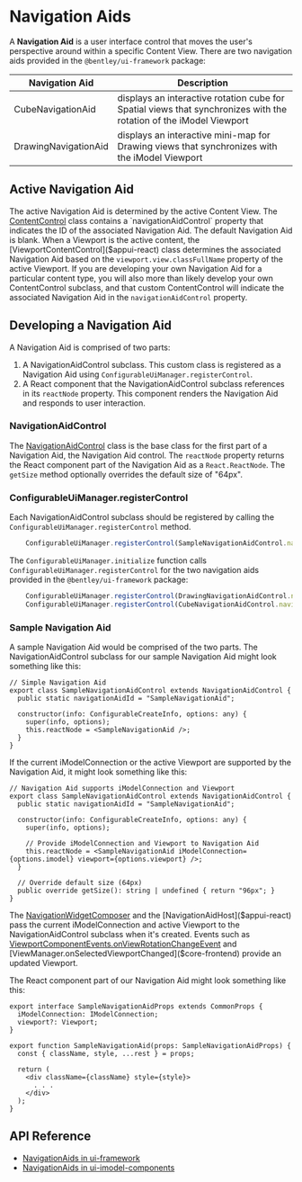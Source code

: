 # Navigation Aids

A **Navigation Aid** is a user interface control that moves the user's perspective around within a specific Content View.
There are two navigation aids provided in the `@bentley/ui-framework` package:

|Navigation Aid|Description
|-----|-----
| CubeNavigationAid    | displays an interactive rotation cube for Spatial views that synchronizes with the rotation of the iModel Viewport
| DrawingNavigationAid | displays an interactive mini-map for Drawing views that synchronizes with the iModel Viewport

## Active Navigation Aid

The active Navigation Aid is determined by the active Content View. The [ContentControl]($appui-react) class contains a `navigationAidControl` property
that indicates the ID of the associated Navigation Aid. The default Navigation Aid is blank.
When a Viewport is the active content, the [ViewportContentControl]($appui-react) class determines the associated Navigation Aid based on the
`viewport.view.classFullName` property of the active Viewport.
If you are developing your own Navigation Aid for a particular content type, you will also more than likely develop your own ContentControl subclass,
and that custom ContentControl will indicate the associated Navigation Aid in the `navigationAidControl` property.

## Developing a Navigation Aid

A Navigation Aid is comprised of two parts:

1. A NavigationAidControl subclass. This custom class is registered as a Navigation Aid using `ConfigurableUiManager.registerControl`.
1. A React component that the NavigationAidControl subclass references in its `reactNode` property. This component renders the Navigation Aid and responds to user interaction.

### NavigationAidControl

The [NavigationAidControl]($appui-react) class is the base class for the first part of a Navigation Aid, the Navigation Aid control.
The `reactNode` property returns the React component part of the Navigation Aid as a `React.ReactNode`.
The `getSize` method optionally overrides the default size of "64px".

### ConfigurableUiManager.registerControl

Each NavigationAidControl subclass should be registered by calling the `ConfigurableUiManager.registerControl` method.

```ts
    ConfigurableUiManager.registerControl(SampleNavigationAidControl.navigationAidId, SampleNavigationAidControl);
```

The `ConfigurableUiManager.initialize` function calls `ConfigurableUiManager.registerControl` for the
two navigation aids provided in the `@bentley/ui-framework` package:

```ts
    ConfigurableUiManager.registerControl(DrawingNavigationAidControl.navigationAidId, DrawingNavigationAidControl);
    ConfigurableUiManager.registerControl(CubeNavigationAidControl.navigationAidId, CubeNavigationAidControl);
```

### Sample Navigation Aid

A sample Navigation Aid would be comprised of the two parts.
The NavigationAidControl subclass for our sample Navigation Aid might look something like this:

```tsx
// Simple Navigation Aid
export class SampleNavigationAidControl extends NavigationAidControl {
  public static navigationAidId = "SampleNavigationAid";

  constructor(info: ConfigurableCreateInfo, options: any) {
    super(info, options);
    this.reactNode = <SampleNavigationAid />;
  }
}
```

If the current iModelConnection or the active Viewport are supported by the Navigation Aid, it might look something like this:

```tsx
// Navigation Aid supports iModelConnection and Viewport
export class SampleNavigationAidControl extends NavigationAidControl {
  public static navigationAidId = "SampleNavigationAid";

  constructor(info: ConfigurableCreateInfo, options: any) {
    super(info, options);

    // Provide iModelConnection and Viewport to Navigation Aid
    this.reactNode = <SampleNavigationAid iModelConnection={options.imodel} viewport={options.viewport} />;
  }

  // Override default size (64px)
  public override getSize(): string | undefined { return "96px"; }
}
```

The [NavigationWidgetComposer]($appui-react) and the [NavigationAidHost]($appui-react) pass the current iModelConnection and active Viewport to the NavigationAidControl subclass when it's created.
Events such as [ViewportComponentEvents.onViewRotationChangeEvent]($imodel-components-react) and [ViewManager.onSelectedViewportChanged]($core-frontend) provide an updated Viewport.

The React component part of our Navigation Aid might look something like this:

```tsx
export interface SampleNavigationAidProps extends CommonProps {
  iModelConnection: IModelConnection;
  viewport?: Viewport;
}

export function SampleNavigationAid(props: SampleNavigationAidProps) {
  const { className, style, ...rest } = props;

  return (
    <div className={className} style={style}>
      . . .
    </div>
  );
}

```

## API Reference

- [NavigationAids in ui-framework]($appui-react:NavigationAids)
- [NavigationAids in ui-imodel-components]($imodel-components-react:NavigationAids)
